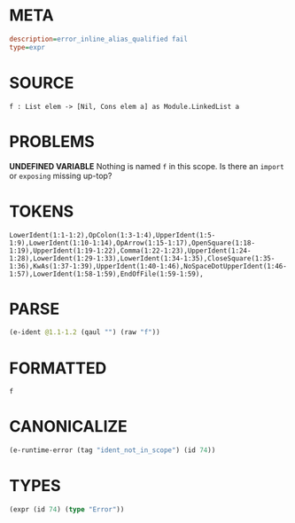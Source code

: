 # META
~~~ini
description=error_inline_alias_qualified fail
type=expr
~~~
# SOURCE
~~~roc
f : List elem -> [Nil, Cons elem a] as Module.LinkedList a
~~~
# PROBLEMS
**UNDEFINED VARIABLE**
Nothing is named `f` in this scope.
Is there an `import` or `exposing` missing up-top?

# TOKENS
~~~zig
LowerIdent(1:1-1:2),OpColon(1:3-1:4),UpperIdent(1:5-1:9),LowerIdent(1:10-1:14),OpArrow(1:15-1:17),OpenSquare(1:18-1:19),UpperIdent(1:19-1:22),Comma(1:22-1:23),UpperIdent(1:24-1:28),LowerIdent(1:29-1:33),LowerIdent(1:34-1:35),CloseSquare(1:35-1:36),KwAs(1:37-1:39),UpperIdent(1:40-1:46),NoSpaceDotUpperIdent(1:46-1:57),LowerIdent(1:58-1:59),EndOfFile(1:59-1:59),
~~~
# PARSE
~~~clojure
(e-ident @1.1-1.2 (qaul "") (raw "f"))
~~~
# FORMATTED
~~~roc
f
~~~
# CANONICALIZE
~~~clojure
(e-runtime-error (tag "ident_not_in_scope") (id 74))
~~~
# TYPES
~~~clojure
(expr (id 74) (type "Error"))
~~~
